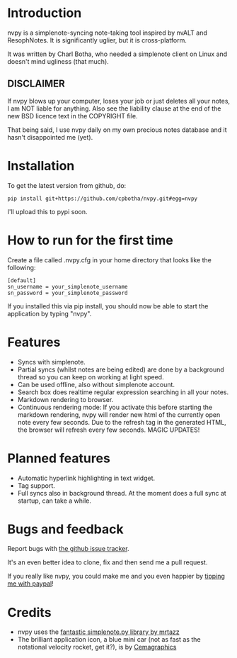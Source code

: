Introduction
============

nvpy is a simplenote-syncing note-taking tool inspired by nvALT and
ResophNotes. It is significantly uglier, but it is cross-platform.

It was written by Charl Botha, who needed a simplenote client on
Linux and doesn't mind ugliness (that much).

DISCLAIMER
----------
If nvpy blows up your computer, loses your job or just deletes all
your notes, I am NOT liable for anything. Also see the liability
clause at the end of the new BSD licence text in the COPYRIGHT file.

That being said, I use nvpy daily on my own precious notes database
and it hasn't disappointed me (yet).

Installation
============

To get the latest version from github, do:

    pip install git+https://github.com/cpbotha/nvpy.git#egg=nvpy

I'll upload this to pypi soon.

How to run for the first time
=============================

Create a file called .nvpy.cfg in your home directory that looks like
the following:

    [default]
    sn_username = your_simplenote_username
    sn_password = your_simplenote_password

If you installed this via pip install, you should now be able to start
the application by typing "nvpy".

Features
========

* Syncs with simplenote.
* Partial syncs (whilst notes are being edited) are done by a
  background thread so you can keep on working at light speed.
* Can be used offline, also without simplenote account.
* Search box does realtime regular expression searching in all your
  notes.
* Markdown rendering to browser.
* Continuous rendering mode: If you activate this before
  starting the markdown rendering, nvpy will render new html of
  the currently open note every few seconds. Due to the refresh
  tag in the generated HTML, the browser will refresh every few
  seconds. MAGIC UPDATES!

Planned features
================

* Automatic hyperlink highlighting in text widget.
* Tag support.
* Full syncs also in background thread. At the moment does a full sync
  at startup, can take a while.

Bugs and feedback
=================

Report bugs with [the github issue tracker](https://github.com/cpbotha/nvpy/issues).

It's an even better idea to clone, fix and then send me a pull
request.

If you really like nvpy, you could make me and you even happier by
[tipping me with
paypal](https://www.paypal.com/cgi-bin/webscr?cmd=_s-xclick&hosted_button_id=BXXTJ9E97DG52)! 

Credits
=======

* nvpy uses the [fantastic simplenote.py library by mrtazz][snpy]
* The brilliant application icon, a blue mini car (not as fast as the notational velocity rocket, get it?), is by [Cemagraphics][cg]
  
[snpy]: https://github.com/mrtazz/simplenote.py
[cg]: http://cemagraphics.deviantart.com/
